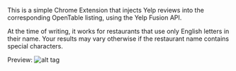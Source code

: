 This is a simple Chrome Extension that injects Yelp reviews into the corresponding OpenTable listing, using the Yelp Fusion API.

At the time of writing, it works for restaurants that use only English letters in their name.
Your results may vary otherwise if the restaurant name contains special characters. 

Preview: 
![alt tag](http://i.imgur.com/3vLTZzn.png)
